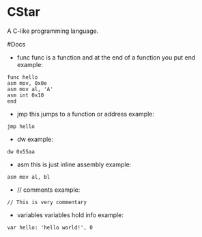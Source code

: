 # CStar
A C-like programming language.

#Docs

- func
func is a function and at the end of a function you put end
example:
```
func hello
asm mov, 0x0e
asm mov al, 'A'
asm int 0x10
end

```

- jmp
this jumps to a function or address
example:
```
jmp hello
```

- dw 
example:
```
dw 0x55aa
```

- asm this is just inline assembly
example:
```
asm mov al, bl
```

- // comments
example:
```
// This is very commentary
```
- variables
variables hold info
example:
```
var hello: 'hello world!', 0
```
